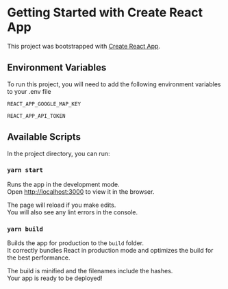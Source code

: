 # Getting Started with Create React App

This project was bootstrapped with [Create React App](https://github.com/facebook/create-react-app).

## Environment Variables

To run this project, you will need to add the following environment variables to your .env file

`REACT_APP_GOOGLE_MAP_KEY`

`REACT_APP_API_TOKEN`

## Available Scripts

In the project directory, you can run:

### `yarn start`

Runs the app in the development mode.\
Open [http://localhost:3000](http://localhost:3000) to view it in the browser.

The page will reload if you make edits.\
You will also see any lint errors in the console.

### `yarn build`

Builds the app for production to the `build` folder.\
It correctly bundles React in production mode and optimizes the build for the best performance.

The build is minified and the filenames include the hashes.\
Your app is ready to be deployed!
